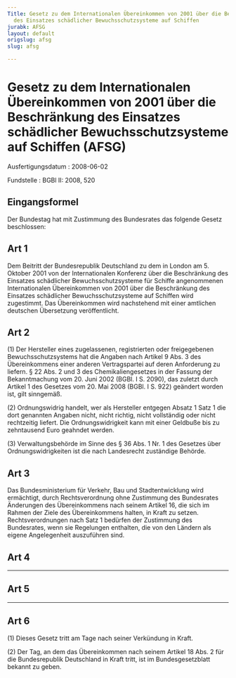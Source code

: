 ```yaml
---
Title: Gesetz zu dem Internationalen Übereinkommen von 2001 über die Beschränkung
  des Einsatzes schädlicher Bewuchsschutzsysteme auf Schiffen
jurabk: AFSG
layout: default
origslug: afsg
slug: afsg

---
```


# Gesetz zu dem Internationalen Übereinkommen von 2001 über die Beschränkung des Einsatzes schädlicher Bewuchsschutzsysteme auf Schiffen (AFSG)

Ausfertigungsdatum
:   2008-06-02

Fundstelle
:   BGBl II: 2008, 520

## Eingangsformel

Der Bundestag hat mit Zustimmung des Bundesrates das folgende Gesetz
beschlossen:

## Art 1

Dem Beitritt der Bundesrepublik Deutschland zu dem in London am 5.
Oktober 2001 von der Internationalen Konferenz über die Beschränkung
des Einsatzes schädlicher Bewuchsschutzsysteme für Schiffe
angenommenen Internationalen Übereinkommen von 2001 über die
Beschränkung des Einsatzes schädlicher Bewuchsschutzsysteme auf
Schiffen wird zugestimmt. Das Übereinkommen wird nachstehend mit einer
amtlichen deutschen Übersetzung veröffentlicht.

## Art 2

(1) Der Hersteller eines zugelassenen, registrierten oder
freigegebenen Bewuchsschutzsystems hat die Angaben nach Artikel 9 Abs.
3 des Übereinkommens einer anderen Vertragspartei auf deren
Anforderung zu liefern. § 22 Abs. 2 und  3 des Chemikaliengesetzes in
der Fassung der Bekanntmachung vom 20. Juni 2002 (BGBl. I S. 2090),
das zuletzt durch Artikel 1 des Gesetzes vom 20. Mai 2008 (BGBl. I S.
922) geändert worden ist, gilt sinngemäß.

(2) Ordnungswidrig handelt, wer als Hersteller entgegen Absatz 1 Satz
1 die dort genannten Angaben nicht, nicht richtig, nicht vollständig
oder nicht rechtzeitig liefert. Die Ordnungswidrigkeit kann mit einer
Geldbuße bis zu zehntausend Euro geahndet werden.

(3) Verwaltungsbehörde im Sinne des § 36 Abs. 1 Nr. 1 des Gesetzes
über Ordnungswidrigkeiten ist die nach Landesrecht zuständige Behörde.

## Art 3

Das Bundesministerium für Verkehr, Bau und Stadtentwicklung  wird
ermächtigt, durch Rechtsverordnung ohne Zustimmung des Bundesrates
Änderungen des Übereinkommens nach seinem Artikel 16, die sich im
Rahmen der Ziele des Übereinkommens halten, in Kraft zu setzen.
Rechtsverordnungen nach Satz 1 bedürfen der Zustimmung des
Bundesrates, wenn sie Regelungen enthalten, die von  den Ländern als
eigene Angelegenheit auszuführen sind.

## Art 4

- - -

## Art 5

- - -

## Art 6

(1) Dieses Gesetz tritt am Tage nach seiner Verkündung in Kraft.

(2) Der Tag, an dem das Übereinkommen nach seinem Artikel 18 Abs. 2
für die Bundesrepublik Deutschland in Kraft tritt, ist im
Bundesgesetzblatt bekannt zu geben.

